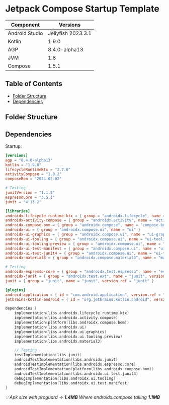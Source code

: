# Jetpack Compose Startup Template

| Component | Versions |
|---|---|
| Android Studio | Jellyfish 2023.3.1 |
| Kotlin | 1.9.0 |
| AGP | 8.4.0-alpha13 |
| JVM | 1.8 |
| Compose | 1.5.1 |

## Table of Contents
- [Folder Structure](#folder-structure)
- [Dependencies](#dependencies)

## **Folder Structure**

## **Dependencies**
Startup:
```toml
[versions]
agp = "8.4.0-alpha13"
kotlin = "1.9.0"
lifecycleRuntimeKtx = "2.7.0"
activityCompose = "1.8.2"
composeBom = "2024.02.02"

# Testing
junitVersion = "1.1.5"
espressoCore = "3.5.1"
junit = "4.13.2"

[libraries]
androidx-lifecycle-runtime-ktx = { group = "androidx.lifecycle", name = "lifecycle-runtime-ktx", version.ref = "lifecycleRuntimeKtx" }
androidx-activity-compose = { group = "androidx.activity", name = "activity-compose", version.ref = "activityCompose" }
androidx-compose-bom = { group = "androidx.compose", name = "compose-bom", version.ref = "composeBom" }
androidx-ui = { group = "androidx.compose.ui", name = "ui" }
androidx-ui-graphics = { group = "androidx.compose.ui", name = "ui-graphics" }
androidx-ui-tooling = { group = "androidx.compose.ui", name = "ui-tooling" }
androidx-ui-tooling-preview = { group = "androidx.compose.ui", name = "ui-tooling-preview" }
androidx-ui-test-manifest = { group = "androidx.compose.ui", name = "ui-test-manifest" }
androidx-ui-test-junit4 = { group = "androidx.compose.ui", name = "ui-test-junit4" }
androidx-material3 = { group = "androidx.compose.material3", name = "material3" }

# Testing
androidx-espresso-core = { group = "androidx.test.espresso", name = "espresso-core", version.ref = "espressoCore" }
androidx-junit = { group = "androidx.test.ext", name = "junit", version.ref = "junitVersion" }
junit = { group = "junit", name = "junit", version.ref = "junit" }

[plugins]
android-application = { id = "com.android.application", version.ref = "agp" }
jetbrains-kotlin-android = { id = "org.jetbrains.kotlin.android", version.ref = "kotlin" }
```
```kotlin
dependencies {
    implementation(libs.androidx.lifecycle.runtime.ktx)
    implementation(libs.androidx.activity.compose)
    implementation(platform(libs.androidx.compose.bom))
    implementation(libs.androidx.ui)
    implementation(libs.androidx.ui.graphics)
    implementation(libs.androidx.ui.tooling.preview)
    implementation(libs.androidx.material3)

    // Testing
    testImplementation(libs.junit)
    androidTestImplementation(libs.androidx.junit)
    androidTestImplementation(libs.androidx.espresso.core)
    androidTestImplementation(platform(libs.androidx.compose.bom))
    androidTestImplementation(libs.androidx.ui.test.junit4)
    debugImplementation(libs.androidx.ui.tooling)
    debugImplementation(libs.androidx.ui.test.manifest)
}
```
*💡 Apk size with proguard -> **1.4MB** Where androidx.compose taking **1.1MB***
